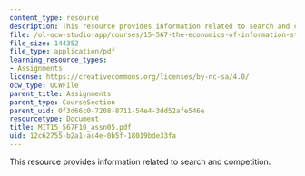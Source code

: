 ```yaml
---
content_type: resource
description: This resource provides information related to search and competition.
file: /ol-ocw-studio-app/courses/15-567-the-economics-of-information-strategy-structure-and-pricing-fall-2010/12c62755b2a1ac4e0b5f18019bde33fa_MIT15_567F10_assn05.pdf
file_size: 144352
file_type: application/pdf
learning_resource_types:
- Assignments
license: https://creativecommons.org/licenses/by-nc-sa/4.0/
ocw_type: OCWFile
parent_title: Assignments
parent_type: CourseSection
parent_uid: 0f3d66c0-7208-8711-54e4-3dd52afe546e
resourcetype: Document
title: MIT15_567F10_assn05.pdf
uid: 12c62755-b2a1-ac4e-0b5f-18019bde33fa
---
```

This resource provides information related to search and competition.
